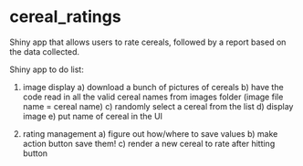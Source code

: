 # cereal_ratings
Shiny app that allows users to rate cereals, followed by a report based on the data collected.

Shiny app to do list:
1) image display
  a) download a bunch of pictures of cereals
  b) have the code read in all the valid cereal names from images folder (image file name = cereal name)
  c) randomly select a cereal from the list
  d) display image
  e) put name of cereal in the UI
  
2) rating management
  a) figure out how/where to save values
  b) make action button save them!
  c) render a new cereal to rate after hitting button
